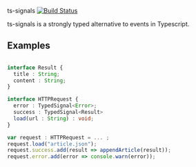 ts-signals [![Build Status](https://travis-ci.org/mserranom/ts-signals.png?branch=master)](https://travis-ci.org/mserranom/ts-signals)

ts-signals is a strongly typed alternative to events in Typescript.

## Examples

```typescript

interface Result {
  title : String;
  content : String;
}

interface HTTPRequest {
  error : TypedSignal<Error>;
  success : TypedSignal<Result>
  load(url : String) : void;
}

var request : HTTPRequest = ... ;
request.load("article.json");
request.success.add(result => appendArticle(result));
request.error.add(error => console.warn(error));
```
